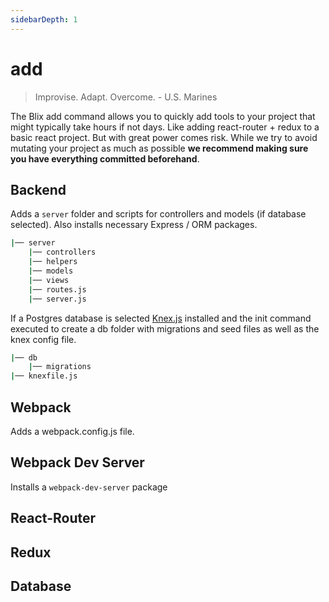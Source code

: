 ```yaml
---
sidebarDepth: 1
---
```


# add
> Improvise. Adapt. Overcome. - U.S. Marines

The Blix add command allows you to quickly add tools to your project that might typically take hours if not days. Like adding react-router + redux to a basic react project. But with great power comes risk. While we try to avoid mutating your project as much as possible **we recommend making sure you have everything committed beforehand**.

## Backend

Adds a ```server``` folder and scripts for controllers and models (if database selected). Also installs necessary Express / ORM packages.

```bash
|── server
    |── controllers
    |── helpers
    |── models
    |── views 
    |── routes.js
    |── server.js
```

If a Postgres database is selected [Knex.js](https://knexjs.org/) installed and the init command executed to create a db folder with migrations and seed files as well as the knex config file.
```bash
|── db
    |── migrations
|── knexfile.js
```

## Webpack

Adds a webpack.config.js file.

## Webpack Dev Server

Installs a ```webpack-dev-server``` package

## React-Router

## Redux

## Database